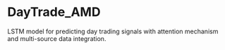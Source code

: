 # DayTrade_AMD
LSTM model for predicting day trading signals with attention mechanism and multi-source data integration.
